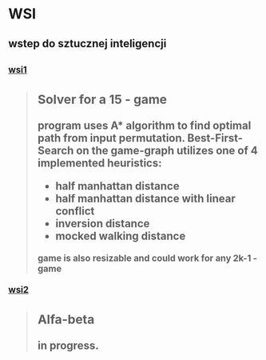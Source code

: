 # WSI
<h2>wstep do sztucznej inteligencji<h2>



<sub>[wsi1](./wsi1)</sub>

> ### Solver for a 15 - game
>
> program uses A* algorithm to find optimal path from input permutation.
> Best-First-Search on the game-graph utilizes one of 4 implemented heuristics:
>
> - half manhattan distance 
> - half manhattan distance with linear conflict
> - inversion distance
> - mocked walking distance
>
> <sub>game is also resizable and could work for any 2k-1 - game<sub/>


<sub>[wsi2](./wsi2)</sub>

> ### Alfa-beta
> in progress.
